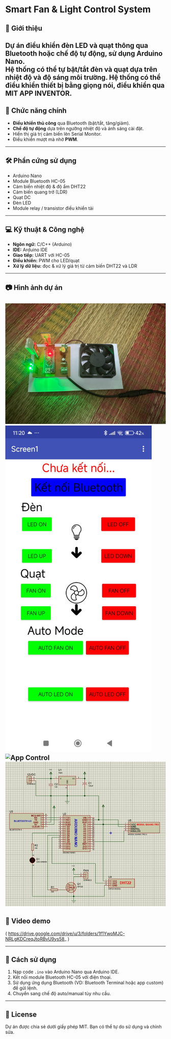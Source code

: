 # Smart Fan & Light Control System

## 📌 Giới thiệu
Dự án điều khiển **đèn LED** và **quạt** thông qua **Bluetooth** hoặc chế độ **tự động**, sử dụng **Arduino Nano**.  
Hệ thống có thể tự bật/tắt đèn và quạt dựa trên **nhiệt độ** và **độ sáng môi trường**.
Hệ thống có thể điều khiển thiết bị bằng giọng nói, điều khiển qua MIT APP INVENTOR.
---

## 🎯 Chức năng chính
- **Điều khiển thủ công** qua Bluetooth (bật/tắt, tăng/giảm).
- **Chế độ tự động** dựa trên ngưỡng nhiệt độ và ánh sáng cài đặt.
- Hiển thị giá trị cảm biến lên Serial Monitor.
- Điều khiển mượt mà nhờ **PWM**.

---

## 🛠️ Phần cứng sử dụng
- Arduino Nano  
- Module Bluetooth HC-05  
- Cảm biến nhiệt độ & độ ẩm DHT22  
- Cảm biến quang trở (LDR)  
- Quạt DC  
- Đèn LED  
- Module relay / transistor điều khiển tải

---

## 💻 Kỹ thuật & Công nghệ
- **Ngôn ngữ:** C/C++ (Arduino)  
- **IDE:** Arduino IDE  
- **Giao tiếp:** UART với HC-05  
- **Điều khiển:** PWM cho LED/quạt  
- **Xử lý dữ liệu:** đọc & xử lý giá trị từ cảm biến DHT22 và LDR  

---

## 📷 Hình ảnh dự án
![Circuit Overview](images/anh1.jpg) 
![App Control](images/mit_app.jpg) 
![App Control](images/mit_app_1.jpg) 
![Schematic](images/schematic.jpg) 
---

## 🎥 Video demo
( https://drive.google.com/drive/u/3/folders/1f1YwoMJC-NRLgKDCreqJtoRBvU9ys58_ )

---

## 🚀 Cách sử dụng
1. Nạp code `.ino` vào Arduino Nano qua Arduino IDE.
2. Kết nối module Bluetooth HC-05 với điện thoại.
3. Sử dụng ứng dụng Bluetooth (VD: Bluetooth Terminal hoặc app custom) để gửi lệnh.
4. Chuyển sang chế độ auto/manual tùy nhu cầu.

---

## 📜 License
Dự án được chia sẻ dưới giấy phép MIT. Bạn có thể tự do sử dụng và chỉnh sửa.
